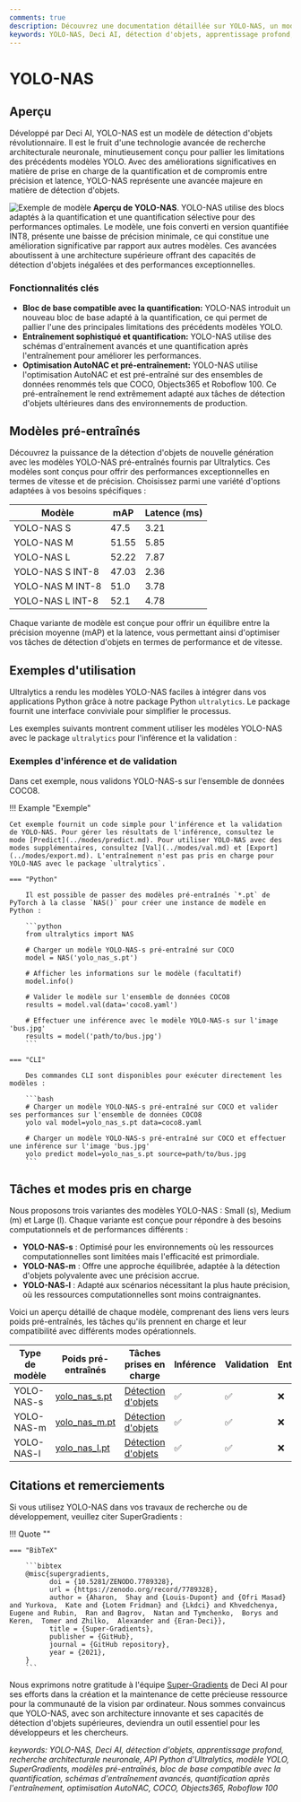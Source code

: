 ```yaml
---
comments: true
description: Découvrez une documentation détaillée sur YOLO-NAS, un modèle de détection d'objets supérieur. Apprenez-en davantage sur ses fonctionnalités, les modèles pré-entraînés, son utilisation avec l'API Python d'Ultralytics, et bien plus encore.
keywords: YOLO-NAS, Deci AI, détection d'objets, apprentissage profond, recherche architecturale neuronale, API Python d'Ultralytics, modèle YOLO, modèles pré-entraînés, quantification, optimisation, COCO, Objects365, Roboflow 100
---
```


# YOLO-NAS

## Aperçu

Développé par Deci AI, YOLO-NAS est un modèle de détection d'objets révolutionnaire. Il est le fruit d'une technologie avancée de recherche architecturale neuronale, minutieusement conçu pour pallier les limitations des précédents modèles YOLO. Avec des améliorations significatives en matière de prise en charge de la quantification et de compromis entre précision et latence, YOLO-NAS représente une avancée majeure en matière de détection d'objets.

![Exemple de modèle](https://learnopencv.com/wp-content/uploads/2023/05/yolo-nas_COCO_map_metrics.png)
**Aperçu de YOLO-NAS**. YOLO-NAS utilise des blocs adaptés à la quantification et une quantification sélective pour des performances optimales. Le modèle, une fois converti en version quantifiée INT8, présente une baisse de précision minimale, ce qui constitue une amélioration significative par rapport aux autres modèles. Ces avancées aboutissent à une architecture supérieure offrant des capacités de détection d'objets inégalées et des performances exceptionnelles.

### Fonctionnalités clés

- **Bloc de base compatible avec la quantification:** YOLO-NAS introduit un nouveau bloc de base adapté à la quantification, ce qui permet de pallier l'une des principales limitations des précédents modèles YOLO.
- **Entraînement sophistiqué et quantification:** YOLO-NAS utilise des schémas d'entraînement avancés et une quantification après l'entraînement pour améliorer les performances.
- **Optimisation AutoNAC et pré-entraînement:** YOLO-NAS utilise l'optimisation AutoNAC et est pré-entraîné sur des ensembles de données renommés tels que COCO, Objects365 et Roboflow 100. Ce pré-entraînement le rend extrêmement adapté aux tâches de détection d'objets ultérieures dans des environnements de production.

## Modèles pré-entraînés

Découvrez la puissance de la détection d'objets de nouvelle génération avec les modèles YOLO-NAS pré-entraînés fournis par Ultralytics. Ces modèles sont conçus pour offrir des performances exceptionnelles en termes de vitesse et de précision. Choisissez parmi une variété d'options adaptées à vos besoins spécifiques :

| Modèle           | mAP   | Latence (ms) |
|------------------|-------|--------------|
| YOLO-NAS S       | 47.5  | 3.21         |
| YOLO-NAS M       | 51.55 | 5.85         |
| YOLO-NAS L       | 52.22 | 7.87         |
| YOLO-NAS S INT-8 | 47.03 | 2.36         |
| YOLO-NAS M INT-8 | 51.0  | 3.78         |
| YOLO-NAS L INT-8 | 52.1  | 4.78         |

Chaque variante de modèle est conçue pour offrir un équilibre entre la précision moyenne (mAP) et la latence, vous permettant ainsi d'optimiser vos tâches de détection d'objets en termes de performance et de vitesse.

## Exemples d'utilisation

Ultralytics a rendu les modèles YOLO-NAS faciles à intégrer dans vos applications Python grâce à notre package Python `ultralytics`. Le package fournit une interface conviviale pour simplifier le processus.

Les exemples suivants montrent comment utiliser les modèles YOLO-NAS avec le package `ultralytics` pour l'inférence et la validation :

### Exemples d'inférence et de validation

Dans cet exemple, nous validons YOLO-NAS-s sur l'ensemble de données COCO8.

!!! Example "Exemple"

    Cet exemple fournit un code simple pour l'inférence et la validation de YOLO-NAS. Pour gérer les résultats de l'inférence, consultez le mode [Predict](../modes/predict.md). Pour utiliser YOLO-NAS avec des modes supplémentaires, consultez [Val](../modes/val.md) et [Export](../modes/export.md). L'entraînement n'est pas pris en charge pour YOLO-NAS avec le package `ultralytics`.

    === "Python"

        Il est possible de passer des modèles pré-entraînés `*.pt` de PyTorch à la classe `NAS()` pour créer une instance de modèle en Python :

        ```python
        from ultralytics import NAS

        # Charger un modèle YOLO-NAS-s pré-entraîné sur COCO
        model = NAS('yolo_nas_s.pt')

        # Afficher les informations sur le modèle (facultatif)
        model.info()

        # Valider le modèle sur l'ensemble de données COCO8
        results = model.val(data='coco8.yaml')

        # Effectuer une inférence avec le modèle YOLO-NAS-s sur l'image 'bus.jpg'
        results = model('path/to/bus.jpg')
        ```

    === "CLI"

        Des commandes CLI sont disponibles pour exécuter directement les modèles :

        ```bash
        # Charger un modèle YOLO-NAS-s pré-entraîné sur COCO et valider ses performances sur l'ensemble de données COCO8
        yolo val model=yolo_nas_s.pt data=coco8.yaml

        # Charger un modèle YOLO-NAS-s pré-entraîné sur COCO et effectuer une inférence sur l'image 'bus.jpg'
        yolo predict model=yolo_nas_s.pt source=path/to/bus.jpg
        ```

## Tâches et modes pris en charge

Nous proposons trois variantes des modèles YOLO-NAS : Small (s), Medium (m) et Large (l). Chaque variante est conçue pour répondre à des besoins computationnels et de performances différents :

- **YOLO-NAS-s** : Optimisé pour les environnements où les ressources computationnelles sont limitées mais l'efficacité est primordiale.
- **YOLO-NAS-m** : Offre une approche équilibrée, adaptée à la détection d'objets polyvalente avec une précision accrue.
- **YOLO-NAS-l** : Adapté aux scénarios nécessitant la plus haute précision, où les ressources computationnelles sont moins contraignantes.

Voici un aperçu détaillé de chaque modèle, comprenant des liens vers leurs poids pré-entraînés, les tâches qu'ils prennent en charge et leur compatibilité avec différents modes opérationnels.

| Type de modèle | Poids pré-entraînés                                                                           | Tâches prises en charge                  | Inférence | Validation | Entraînement | Export |
|----------------|-----------------------------------------------------------------------------------------------|------------------------------------------|-----------|------------|--------------|--------|
| YOLO-NAS-s     | [yolo_nas_s.pt](https://github.com/ultralytics/assets/releases/download/v8.1.0/yolo_nas_s.pt) | [Détection d'objets](../tasks/detect.md) | ✅         | ✅          | ❌            | ✅      |
| YOLO-NAS-m     | [yolo_nas_m.pt](https://github.com/ultralytics/assets/releases/download/v8.1.0/yolo_nas_m.pt) | [Détection d'objets](../tasks/detect.md) | ✅         | ✅          | ❌            | ✅      |
| YOLO-NAS-l     | [yolo_nas_l.pt](https://github.com/ultralytics/assets/releases/download/v8.1.0/yolo_nas_l.pt) | [Détection d'objets](../tasks/detect.md) | ✅         | ✅          | ❌            | ✅      |

## Citations et remerciements

Si vous utilisez YOLO-NAS dans vos travaux de recherche ou de développement, veuillez citer SuperGradients :

!!! Quote ""

    === "BibTeX"

        ```bibtex
        @misc{supergradients,
              doi = {10.5281/ZENODO.7789328},
              url = {https://zenodo.org/record/7789328},
              author = {Aharon,  Shay and {Louis-Dupont} and {Ofri Masad} and Yurkova,  Kate and {Lotem Fridman} and {Lkdci} and Khvedchenya,  Eugene and Rubin,  Ran and Bagrov,  Natan and Tymchenko,  Borys and Keren,  Tomer and Zhilko,  Alexander and {Eran-Deci}},
              title = {Super-Gradients},
              publisher = {GitHub},
              journal = {GitHub repository},
              year = {2021},
        }
        ```

Nous exprimons notre gratitude à l'équipe [Super-Gradients](https://github.com/Deci-AI/super-gradients/) de Deci AI pour ses efforts dans la création et la maintenance de cette précieuse ressource pour la communauté de la vision par ordinateur. Nous sommes convaincus que YOLO-NAS, avec son architecture innovante et ses capacités de détection d'objets supérieures, deviendra un outil essentiel pour les développeurs et les chercheurs.

*keywords: YOLO-NAS, Deci AI, détection d'objets, apprentissage profond, recherche architecturale neuronale, API Python d'Ultralytics, modèle YOLO, SuperGradients, modèles pré-entraînés, bloc de base compatible avec la quantification, schémas d'entraînement avancés, quantification après l'entraînement, optimisation AutoNAC, COCO, Objects365, Roboflow 100*
